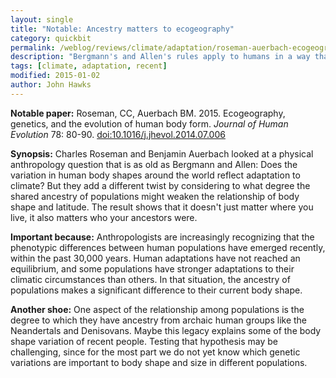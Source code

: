 ```yaml
---
layout: single
title: "Notable: Ancestry matters to ecogeography"
category: quickbit
permalink: /weblog/reviews/climate/adaptation/roseman-auerbach-ecogeography-2015.html
description: "Bergmann's and Allen's rules apply to humans in a way that depends on the shared ancestry of different populations."
tags: [climate, adaptation, recent]
modified: 2015-01-02
author: John Hawks
---
```


**Notable paper:** Roseman, CC, Auerbach BM. 2015. Ecogeography, genetics, and the evolution of human body form. _Journal of Human Evolution_ 78: 80-90. <a href="http://dx.doi.org/10.1016/j.jhevol.2014.07.006">doi:10.1016/j.jhevol.2014.07.006</a>

**Synopsis:** Charles Roseman and Benjamin Auerbach looked at a physical anthropology question that is as old as Bergmann and Allen: Does the variation in human body shapes around the world reflect adaptation to climate? But they add a different twist by considering to what degree the shared ancestry of populations might weaken the relationship of body shape and latitude. The result shows that it doesn't just matter where you live, it also matters who your ancestors were. 

**Important because:** Anthropologists are increasingly recognizing that the phenotypic differences between human populations have emerged recently, within the past 30,000 years. Human adaptations have not reached an equilibrium, and some populations have stronger adaptations to their climatic circumstances than others. In that situation, the ancestry of populations makes a significant difference to their current body shape. 

**Another shoe:** One aspect of the relationship among populations is the degree to which they have ancestry from archaic human groups like the Neandertals and Denisovans. Maybe this legacy explains some of the body shape variation of recent people. Testing that hypothesis may be challenging, since for the most part we do not yet know which genetic variations are important to body shape and size in different populations. 
